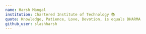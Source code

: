 ```yaml
---
name: Harsh Mangal
institution: Chartered Institute of Technology 📚 
quote: Knowledge, Patience, Love, Devotion, is equals DHARMA 
github_user: slashharsh
---
```


